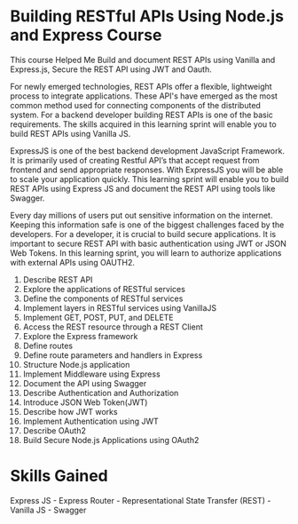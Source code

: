 # Building RESTful APIs Using Node.js and Express Course

This course Helped Me Build and document REST APIs using Vanilla and Express.js, Secure the REST API using JWT and Oauth.

For newly emerged technologies, REST APIs offer a flexible, lightweight process to integrate applications. These API's have emerged as the most common method used for connecting components of the distributed system. For a backend developer building REST APIs is one of the basic requirements. The skills acquired in this learning sprint will enable you to build REST APIs using Vanilla JS.

ExpressJS is one of the best backend development JavaScript Framework. It is primarily used of creating Restful API’s that accept request from frontend and send appropriate responses. With ExpressJS you will be able to scale your application quickly. This learning sprint will enable you to build REST APIs using Express JS and document the REST API using tools like Swagger.

Every day millions of users put out sensitive information on the internet. Keeping this information safe is one of the biggest challenges faced by the developers. For a developer, it is crucial to build secure applications. It is important to secure REST API with basic authentication using JWT or JSON Web Tokens. In this learning sprint, you will learn to authorize applications with external APIs using OAUTH2.

1. Describe REST API
2. Explore the applications of RESTful services
3. Define the components of RESTful services
4. Implement layers in RESTful services using VanillaJS
5. Implement GET, POST, PUT, and DELETE
6. Access the REST resource through a REST Client
7. Explore the Express framework
8. Define routes
9. Define route parameters and handlers in Express
10. Structure Node.js application
11. Implement Middleware using Express
12. Document the API using Swagger
13. Describe Authentication and Authorization
14. Introduce JSON Web Token(JWT)
15. Describe how JWT works
16. Implement Authentication using JWT
17. Describe OAuth2
18. Build Secure Node.js Applications using OAuth2

# Skills Gained
Express JS - Express Router - Representational State Transfer (REST) - Vanilla JS - Swagger  